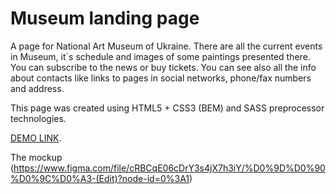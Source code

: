 # Museum landing page
A page for National Art Museum of Ukraine. There are all the current events in Museum, it`s schedule and images of some paintings presented there. You can subscribe to the news or buy tickets. You can see also all the info about contacts like links to pages in social networks, phone/fax numbers and address.

This page was created using HTML5 + CSS3 (BEM) and SASS preprocessor technologies.

[DEMO LINK](https://VKdrvtsv.github.io/Museum_landing/).

The mockup (https://www.figma.com/file/cRBCqE06cDrY3s4jX7h3iY/%D0%9D%D0%90%D0%9C%D0%A3-(Edit)?node-id=0%3A1)
